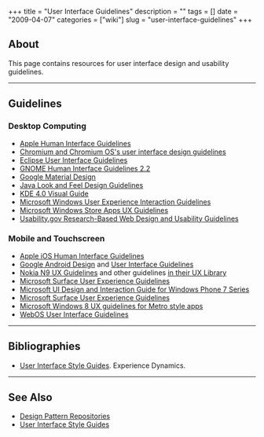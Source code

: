 +++
title = "User Interface Guidelines"
description = ""
tags = []
date = "2009-04-07"
categories = ["wiki"]
slug = "user-interface-guidelines"
+++


 

<h2 id="toc0">About</h2>
<p>This page contains resources for user interface design and usability guidelines.</p>

<hr />

<h2 id="toc1">Guidelines</h2>

<h3 id="toc2">Desktop Computing</h3>
<ul>
    <li> <a href="https://developer.apple.com/library/mac/#documentation/UserExperience/Conceptual/AppleHIGuidelines/Intro/Intro.html">Apple Human Interface Guidelines</a></li>
    <li> <a href="http://www.chromium.org/user-experience">Chromium and Chromium OS's user interface design guidelines</a></li>
    <li> <a href="http://wiki.eclipse.org/index.php/User_Interface_Guidelines">Eclipse User Interface Guidelines</a></li>
    <li> <a href="http://library.gnome.org/devel/hig-book/stable">GNOME Human Interface Guidelines 2.2</a></li>
    <li> <a href="http://www.google.com/design/spec/material-design/introduction.html">Google Material Design</a></li>
    <li> <a href="http://java.sun.com/products/jlf/ed2/book/">Java Look and Feel Design Guidelines</a></li>
    <li> <a href="http://www.kde.org/announcements/4.0/guide.php">KDE 4.0 Visual Guide</a></li>
    <li> <a href="http://msdn.microsoft.com/en-us/library/windows/desktop/aa511258.aspx">Microsoft Windows User Experience Interaction Guidelines</a></li>
    <li> <a href="http://msdn.microsoft.com/en-nz/windows/apps/bg125377">Microsoft Windows Store Apps UX Guidelines</a></li>
    <li> <a href="http://www.usability.gov/pdfs/guidelines.html">Usability.gov Research-Based Web Design and Usability Guidelines</a></li>
</ul>


<h3 id="toc3">Mobile and Touchscreen</h3>
<ul>
    <li> <a href="http://developer.apple.com/iphone/library/documentation/UserExperience/Conceptual/MobileHIG/Introduction/Introduction.html">Apple iOS Human Interface Guidelines</a></li>
    <li> <a href="http://developer.android.com/design/index.html">Google Android Design</a> and <a href="http://developer.android.com/guide/practices/ui_guidelines/index.html">User Interface Guidelines</a></li>
    <li> <a href="http://www.developer.nokia.com/swipe/ux/">Nokia N9 UX Guidelines</a> and other guidelines <a href="http://www.developer.nokia.com/Resources/Library/Design_and_UX/">in their UX Library</a></li>
    <li> <a href="http://www.microsoft.com/downloads/details.aspx?displaylang=en&amp;FamilyID=38cc76f1-4a16-4c13-9740-c34dbb5c3012">   Microsoft Surface User Experience Guidelines</a></li>
    <li> <a href="http://go.microsoft.com/?linkid=9713252">Microsoft UI Design and Interaction Guide for Windows Phone 7 Series</a></li>
    <li> <a href="http://developer.android.com/guide/practices/ui_guidelines/index.html">Microsoft Surface User Experience Guidelines</a></li>
    <li> <a href="http://msdn.microsoft.com/en-us/library/windows/apps/hh465424">Microsoft Windows 8 UX guidelines for Metro style apps</a></li>
    <li> <a href="http://developer.palm.com/index.php?option=com_content&amp;view=article&amp;id=1606">   WebOS User Interface Guidelines</a></li>
</ul>

<hr />

<h2 id="toc4">Bibliographies</h2>
<ul>
    <li> <a href="http://www.experiencedynamics.com/science-usability/ui-style-guides">User Interface Style Guides</a>. Experience Dynamics.</li>
</ul>

<hr />

<h2 id="toc5">See Also</h2>
<ul>
    <li> <a class="" href="design-pattern-repositories.html">Design Pattern Repositories</a> </li>
    <li> <a class="" href="user-interface-style-guides.html">User Interface Style Guides</a></li>
</ul>


